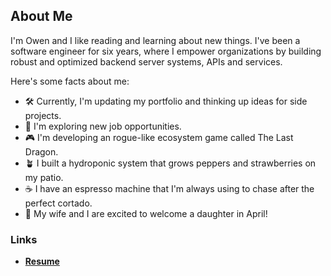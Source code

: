 ## About Me
I'm Owen and I like reading and learning about new things. I've been a software engineer for six years, where I empower organizations by building robust and optimized backend server systems, APIs and services.

Here's some facts about me:
- 🛠️ Currently, I'm updating my portfolio and thinking up ideas for side projects.
- 🔭 I'm exploring new job opportunities.
- 🎮 I'm developing an rogue-like ecosystem game called The Last Dragon.
- 🪴 I built a hydroponic system that grows peppers and strawberries on my patio.
- ☕ I have an espresso machine that I'm always using to chase after the perfect cortado.
- 👶 My wife and I are excited to welcome a daughter in April!

### Links
- **[Resume](./static/Owen%20Adrian%20-%20Resume.pdf)**
